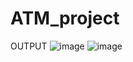 # ATM_project
OUTPUT
![image](https://user-images.githubusercontent.com/113841308/228289303-26c4d872-3331-4267-a647-6b4f1adbbaa1.png)
![image](https://user-images.githubusercontent.com/113841308/228289436-d1d31721-67e8-4b59-bfdf-c8a1c18d5ea8.png)


